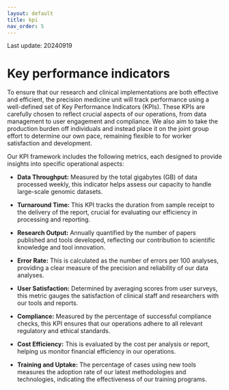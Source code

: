 ```yaml
---
layout: default
title: kpi
nav_order: 5
---
```


Last update: 20240919

Key performance indicators
==========================

To ensure that our research and clinical implementations are both
effective and efficient, the precision medicine unit will track
performance using a well-defined set of Key Performance Indicators
(KPIs). These KPIs are carefully chosen to reflect crucial aspects of
our operations, from data management to user engagement and compliance.
We also aim to take the production burden off individuals and instead
place it on the joint group effort to determine our own pace, remaining
flexible to for worker satisfaction and development.

Our KPI framework includes the following metrics, each designed to
provide insights into specific operational aspects:

-   **Data Throughput:** Measured by the total gigabytes (GB) of data
    processed weekly, this indicator helps assess our capacity to handle
    large-scale genomic datasets.

-   **Turnaround Time:** This KPI tracks the duration from sample
    receipt to the delivery of the report, crucial for evaluating our
    efficiency in processing and reporting.

-   **Research Output:** Annually quantified by the number of papers
    published and tools developed, reflecting our contribution to
    scientific knowledge and tool innovation.

-   **Error Rate:** This is calculated as the number of errors per 100
    analyses, providing a clear measure of the precision and reliability
    of our data analyses.

-   **User Satisfaction:** Determined by averaging scores from user
    surveys, this metric gauges the satisfaction of clinical staff and
    researchers with our tools and reports.

-   **Compliance:** Measured by the percentage of successful compliance
    checks, this KPI ensures that our operations adhere to all relevant
    regulatory and ethical standards.

-   **Cost Efficiency:** This is evaluated by the cost per analysis or
    report, helping us monitor financial efficiency in our operations.

-   **Training and Uptake:** The percentage of cases using new tools
    measures the adoption rate of our latest methodologies and
    technologies, indicating the effectiveness of our training programs.
